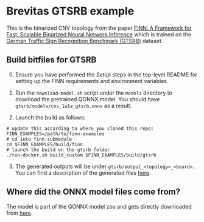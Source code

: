 # Brevitas GTSRB example

This is the binarized CNV topology from the paper [FINN: A Framework for Fast, Scalable Binarized Neural Network Inference](https://arxiv.org/abs/1612.07119) which is trained
on the [German Traffic Sign Recognition Benchmark (GTSRB)](https://benchmark.ini.rub.de/gtsrb_news.html) dataset.

## Build bitfiles for GTSRB

0. Ensure you have performed the *Setup* steps in the top-level README for setting up the FINN requirements and environment variables.

1. Run the `download-model.sh` script under the `models` directory to download the pretrained QONNX model. You should have `gtsrb/models/cnv_1w1a_gtsrb.onnx` as a result.

2. Launch the build as follows:
```SHELL
# update this according to where you cloned this repo:
FINN_EXAMPLES=/path/to/finn-examples
# cd into finn submodule
cd $FINN_EXAMPLES/build/finn
# launch the build on the gtsrb folder
./run-docker.sh build_custom $FINN_EXAMPLES/build/gtsrb
```

3. The generated outputs will be under `gtsrb/output_<topology>_<board>`. You can find a description of the generated files [here](https://finn-dev.readthedocs.io/en/latest/command_line.html#simple-dataflow-build-mode).

## Where did the ONNX model files come from?

The model is part of the QONNX model zoo and gets directly downloaded from [here](https://github.com/fastmachinelearning/qonnx_model_zoo/tree/feature/gtsrb_cnv/models/GTSRB/Brevitas_CNV1W1A).
